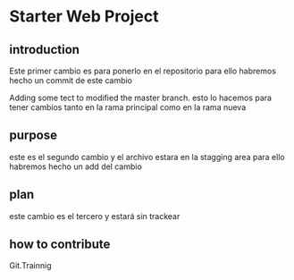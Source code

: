 # Starter Web Project 



## introduction  

Este primer cambio es para ponerlo en el repositorio
para ello habremos hecho un commit de este cambio

Adding some tect to modified the master branch. esto lo hacemos para tener cambios tanto en la rama principal como en la rama nueva

## purpose 
este es el segundo cambio y el archivo estara en la stagging area
para ello habremos hecho un add del cambio

## plan 

este cambio es el tercero y estará sin trackear


## how to contribute 

Git.Trainnig 